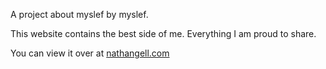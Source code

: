 A project about myslef by myslef.

This website contains the best side of me. Everything I am proud to share. 

You can view it over at [nathangell.com](http://nathangell.com "Nathan's Website")